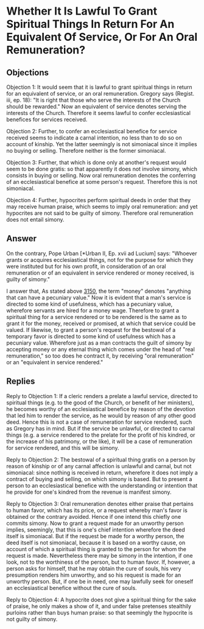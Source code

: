 # Whether It Is Lawful To Grant Spiritual Things In Return For An Equivalent Of Service, Or For An Oral Remuneration?

## Objections

Objection 1: It would seem that it is lawful to grant spiritual things in return for an equivalent of service, or an oral remuneration. Gregory says (Regist. iii, ep. 18): "It is right that those who serve the interests of the Church should be rewarded." Now an equivalent of service denotes serving the interests of the Church. Therefore it seems lawful to confer ecclesiastical benefices for services received.

Objection 2: Further, to confer an ecclesiastical benefice for service received seems to indicate a carnal intention, no less than to do so on account of kinship. Yet the latter seemingly is not simoniacal since it implies no buying or selling. Therefore neither is the former simoniacal.

Objection 3: Further, that which is done only at another's request would seem to be done gratis: so that apparently it does not involve simony, which consists in buying or selling. Now oral remuneration denotes the conferring of an ecclesiastical benefice at some person's request. Therefore this is not simoniacal.

Objection 4: Further, hypocrites perform spiritual deeds in order that they may receive human praise, which seems to imply oral remuneration: and yet hypocrites are not said to be guilty of simony. Therefore oral remuneration does not entail simony.

## Answer

On the contrary, Pope Urban [*Urban II, Ep. xvii ad Lucium] says: "Whoever grants or acquires ecclesiastical things, not for the purpose for which they were instituted but for his own profit, in consideration of an oral remuneration or of an equivalent in service rendered or money received, is guilty of simony."

I answer that, As stated above [3150](A[2]), the term "money" denotes "anything that can have a pecuniary value." Now it is evident that a man's service is directed to some kind of usefulness, which has a pecuniary value, wherefore servants are hired for a money wage. Therefore to grant a spiritual thing for a service rendered or to be rendered is the same as to grant it for the money, received or promised, at which that service could be valued. If likewise, to grant a person's request for the bestowal of a temporary favor is directed to some kind of usefulness which has a pecuniary value. Wherefore just as a man contracts the guilt of simony by accepting money or any eternal thing which comes under the head of "real remuneration," so too does he contract it, by receiving "oral remuneration" or an "equivalent in service rendered."

## Replies

Reply to Objection 1: If a cleric renders a prelate a lawful service, directed to spiritual things (e.g. to the good of the Church, or benefit of her ministers), he becomes worthy of an ecclesiastical benefice by reason of the devotion that led him to render the service, as he would by reason of any other good deed. Hence this is not a case of remuneration for service rendered, such as Gregory has in mind. But if the service be unlawful, or directed to carnal things (e.g. a service rendered to the prelate for the profit of his kindred, or the increase of his patrimony, or the like), it will be a case of remuneration for service rendered, and this will be simony.

Reply to Objection 2: The bestowal of a spiritual thing gratis on a person by reason of kinship or of any carnal affection is unlawful and carnal, but not simoniacal: since nothing is received in return, wherefore it does not imply a contract of buying and selling, on which simony is based. But to present a person to an ecclesiastical benefice with the understanding or intention that he provide for one's kindred from the revenue is manifest simony.

Reply to Objection 3: Oral remuneration denotes either praise that pertains to human favor, which has its price, or a request whereby man's favor is obtained or the contrary avoided. Hence if one intend this chiefly one commits simony. Now to grant a request made for an unworthy person implies, seemingly, that this is one's chief intention wherefore the deed itself is simoniacal. But if the request be made for a worthy person, the deed itself is not simoniacal, because it is based on a worthy cause, on account of which a spiritual thing is granted to the person for whom the request is made. Nevertheless there may be simony in the intention, if one look, not to the worthiness of the person, but to human favor. If, however, a person asks for himself, that he may obtain the cure of souls, his very presumption renders him unworthy, and so his request is made for an unworthy person. But, if one be in need, one may lawfully seek for oneself an ecclesiastical benefice without the cure of souls.

Reply to Objection 4: A hypocrite does not give a spiritual thing for the sake of praise, he only makes a show of it, and under false pretenses stealthily purloins rather than buys human praise: so that seemingly the hypocrite is not guilty of simony.